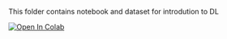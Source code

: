 This folder contains notebook and dataset for introdution to DL


[![Open In Colab](https://colab.research.google.com/assets/colab-badge.svg)](https://colab.research.google.com/github/manaranjanp/nlpclassv1/blob/main/DLIntro/Boston%20House%20-%20NN%20Model%20Intro.ipynb)

